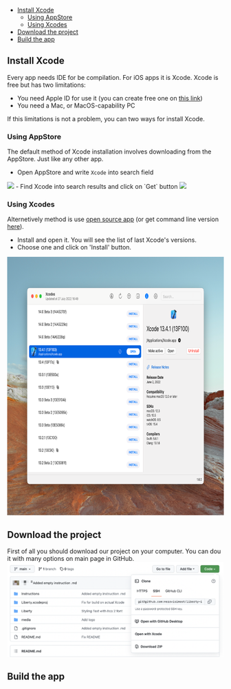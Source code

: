 * [Install Xcode](#install-xcode)
  + [Using AppStore](#using-appstore)
  + [Using Xcodes](#using-xcodes)
* [Download the project](#download-the-project)
* [Build the app](#build-the-app)

## Install Xcode
Every app needs IDE for be compilation. For iOS apps it is Xcode. Xcode is free but has two limitations:
- You need Apple ID for use it (you can create free one on [this link](https://appleid.apple.com/account))
- You need a Mac, or MacOS-capability PC 

If this limitations is not a problem, you can two ways for install Xcode.

### Using AppStore
The default method of Xcode installation involves downloading from the AppStore. Just like any other app.
- Open AppStore and write `Xcode` into search field
<img src="/Instructions/Media/Screenshots/AppStore-search-1.png" height="600">
- Find Xcode into search results and click on `Get` button
<img src="/Instructions/Media/Screenshots/AppStore-search-2.png" height="600">

### Using Xcodes
Alternetively method is use [open source app](https://github.com/RobotsAndPencils/XcodesApp) (or get command line version [here](https://github.com/RobotsAndPencils/xcodes)). 
- Install and open it. You will see the list of last Xcode's versions. 
- Choose one and click on 'Install' button. 
<img src="/Instructions/Media/Screenshots/Xcodes-list-example.png" height="600">

## Download the project
First of all you should download our project on your computer. You can dou it with many options on main page in GitHub.
<img src="/Instructions/Media/Screenshots/git-download.png">

## Build the app
